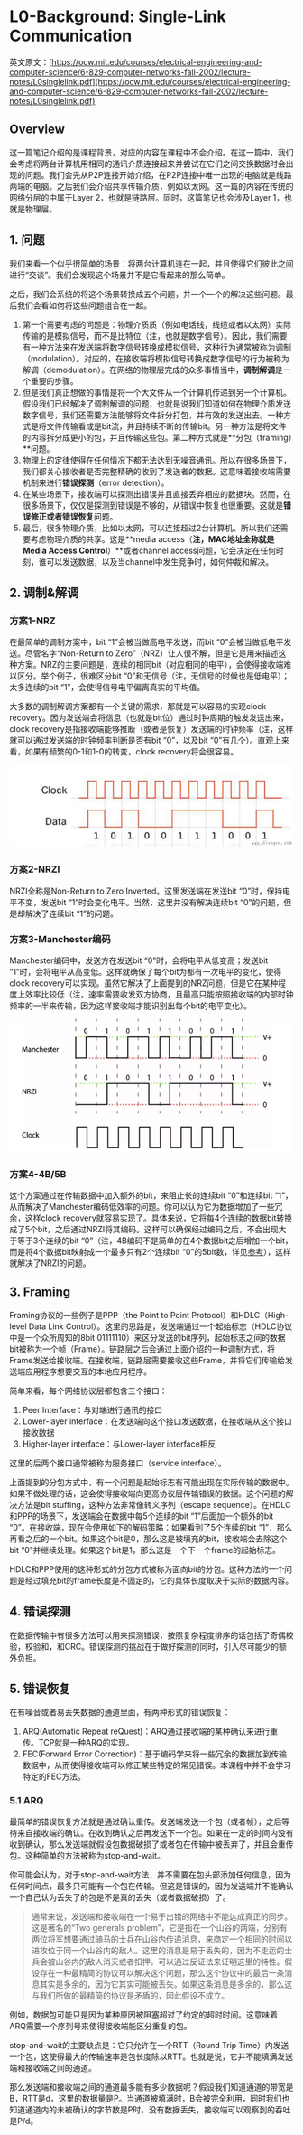 # L0-Background: Single-Link Communication

英文原文：[https://ocw.mit.edu/courses/electrical-engineering-and-computer-science/6-829-computer-networks-fall-2002/lecture-notes/L0singlelink.pdf](https://ocw.mit.edu/courses/electrical-engineering-and-computer-science/6-829-computer-networks-fall-2002/lecture-notes/L0singlelink.pdf)

## Overview

这一篇笔记介绍的是课程背景，对应的内容在课程中不会介绍。在这一篇中，我们会考虑将两台计算机用相同的通讯介质连接起来并尝试在它们之间交换数据时会出现的问题。我们会先从P2P连接开始介绍，在P2P连接中唯一出现的电脑就是线路两端的电脑。之后我们会介绍共享传输介质，例如以太网。这一篇的内容在传统的网络分层的中属于Layer 2，也就是链路层。同时，这篇笔记也会涉及Layer 1，也就是物理层。

## 1. 问题

我们来看一个似乎很简单的场景：将两台计算机连在一起，并且使得它们彼此之间进行“交谈”。我们会发现这个场景并不是它看起来的那么简单。

之后，我们会系统的将这个场景转换成五个问题，并一个一个的解决这些问题。最后我们会看如何将这些问题组合在一起。

1. 第一个需要考虑的问题是：物理介质质（例如电话线，线缆或者以太网）实际传输的是模拟信号，而不是比特位（注，也就是数字信号）。因此，我们需要有一种方法来在发送端将数字信号转换成模拟信号，这种行为通常被称为调制（modulation）。对应的，在接收端将模拟信号转换成数字信号的行为被称为解调（demodulation）。在网络的物理层完成的众多事情当中，**调制解调**是一个重要的步骤。
2. 但是我们真正想做的事情是将一个大文件从一个计算机传递到另一个计算机。假设我们已经解决了调制解调的问题，也就是说我们知道如何在物理介质发送数字信号，我们还需要方法能够将文件拆分打包，并有效的发送出去。一种方式是将文件传输看成是bit流，并且持续不断的传输bit。另一种方法是将文件的内容拆分成更小的包，并且传输这些包。第二种方式就是**分包（framing）**问题。
3. 物理上的定律使得在任何情况下都无法达到无噪音通讯。所以在很多场景下，我们都关心接收者是否完整精确的收到了发送者的数据。这意味着接收端需要机制来进行**错误探测**（error detection）。
4. 在某些场景下，接收端可以探测出错误并且直接丢弃相应的数据块。然而，在很多场景下，仅仅是探测到错误是不够的，从错误中恢复也很重要。这就是**错误修正或者错误恢复**问题。
5. 最后，很多物理介质，比如以太网，可以连接超过2台计算机。所以我们还需要考虑物理介质的共享。这是**media access（**注，MAC地址全称就是Media Access Control**）**或者channel access问题，它会决定在任何时刻，谁可以发送数据，以及当channel中发生竞争时，如何仲裁和解决。

## 2. 调制&解调

### 方案1-NRZ

在最简单的调制方案中，bit “1”会被当做高电平发送，而bit “0”会被当做低电平发送。尽管名字“Non-Return to Zero”（NRZ）让人很不解，但是它是用来描述这种方案。NRZ的主要问题是，连续的相同bit（对应相同的电平），会使得接收端难以区分。举个例子，很难区分bit “0”和无信号（注，无信号的时候也是低电平）；太多连续的bit “1”，会使得信号电平偏离真实的平均值。

大多数的调制解调方案都有一个关键的需求，那就是可以容易的实现clock recovery。因为发送端会将信息（也就是bit位）通过时钟周期的触发发送出来，clock recovery是指接收端能够推断（或者是恢复）发送端的时钟频率（注，这样就可以通过发送端的时钟频率判断是否有bit “0”，以及bit “0”有几个）。直观上来看，如果有频繁的0-1和1-0的转变，clock recovery将会很容易。

![](<.gitbook/assets/image (2).png>)

### 方案2-NRZI

NRZI全称是Non-Return to Zero Inverted。这里发送端在发送bit “0”时，保持电平不变，发送bit “1”时会变化电平。当然，这里并没有解决连续bit “0”的问题，但是却解决了连续bit “1”的问题。

### 方案3-Manchester编码

Manchester编码中，发送方在发送bit “0”时，会将电平从低变高；发送bit “1”时，会将电平从高变低。这样就确保了每个bit为都有一次电平的变化，使得clock recovery可以实现。虽然它解决了上面提到的NRZ问题，但是它在某种程度上效率比较低（注，速率需要收发双方协商，且最高只能按照接收端的内部时钟频率的一半来传输，因为这样接收端才能识别出每个bit的电平变化）。

![](<.gitbook/assets/image (4).png>)

### 方案4-4B/5B

这个方案通过在传输数据中加入额外的bit，来阻止长的连续bit “0”和连续bit “1”，从而解决了Manchester编码低效率的问题。你可以认为它为数据增加了一些冗余，这样clock recovery就容易实现了。具体来说，它将每4个连续的数据bit转换成了5个bit，之后通过NRZI将其编码。这样可以确保经过编码之后，不会出现大于等于3个连续的bit “0”（注，4B编码不是简单的在4个数据bit之后增加一个bit，而是将4个数据bit映射成一个最多只有2个连续bit “0”的5bit数，详见[参考](https://erg.abdn.ac.uk/users/gorry/course/phy-pages/4b5b.html)），这样就解决了NRZI的问题。

## 3. Framing

Framing协议的一些例子是PPP（the Point to Point Protocol）和HDLC（High-level Data Link Control）。这里的思路是，发送端通过一个起始标志（HDLC协议中是一个众所周知的8bit 01111110）来区分发送的bit序列，起始标志之间的数据bit被称为一个帧（Frame）。链路层之后会通过上面介绍的一种调制方式，将Frame发送给接收端。在接收端，链路层需要接收这些Frame，并将它们传输给发送端应用程序想要交互的本地应用程序。

简单来看，每个网络协议层都包含三个接口：

1. Peer Interface：与对端进行通讯的接口
2. Lower-layer interface：在发送端向这个接口发送数据，在接收端从这个接口接收数据
3. Higher-layer interface：与Lower-layer interface相反

这里的后两个接口通常被称为服务接口（service interface）。

上面提到的分包方式中，有一个问题是起始标志有可能出现在实际传输的数据中。如果不做处理的话，这会使得接收端向更高协议层传输错误的数据。这个问题的解决方法是bit stuffing，这种方法非常像转义序列（escape sequence）。在HDLC和PPP的场景下，发送端会在数据中每5个连续的bit “1”后面加一个额外的bit “0”。在接收端，现在会使用如下的解码策略：如果看到了5个连续的bit “1”，那么再看之后的一个bit。如果这个bit是0，那么这是被填充的bit，接收端会去除这个bit “0”并继续处理。如果这个bit是1，那么这是一个下一个frame的起始标志。

HDLC和PPP使用的这种形式的分包方式被称为面向bit的分包。这种方法的一个问题是经过填充bit的frame长度是不固定的，它的具体长度取决于实际的数据内容。

## 4. 错误探测

在数据传输中有很多方法可以用来探测错误，按照复杂程度排序的话包括了奇偶校验，校验和，和CRC。错误探测的挑战在于做好探测的同时，引入尽可能少的额外负担。

## 5. 错误恢复

在有噪音或者易丢失数据的通道里面，有两种形式的错误恢复：

1. ARQ(Automatic Repeat reQuest)：ARQ通过接收端的某种确认来进行重传。TCP就是一种ARQ的实现。
2. FEC(Forward Error Correction)：基于编码学来将一些冗余的数据加到传输数据中，从而使得接收端可以修正某些特定的常见错误。本课程中并不会学习特定的FEC方法。

### 5.1 ARQ

最简单的错误恢复方法就是通过确认重传。发送端发送一个包（或者帧），之后等待来自接收端的确认。在收到确认之后再发送下一个包。如果在一定的时间内没有收到确认，那么发送端就假设包数据破损了或者包在传输中被丢弃了，并且会重传包。这种简单的方法被称为stop-and-wait。

你可能会认为，对于stop-and-wait方法，并不需要在包头部添加任何信息，因为任何时间点，最多只可能有一个包在传输。但这是错误的，因为发送端并不能确认一个自己认为丢失了的包是不是真的丢失（或者数据破损）了。

> 通常来说，发送端和接收端在一个易于出错的网络中不能达成真正的同步。这是著名的“Two generals problem”，它是指在一个山谷的两端，分别有两位将军想要通过骑马的士兵在山谷内传递消息，来商定一个相同的时间以进攻位于同一个山谷内的敌人。这里的消息是易于丢失的，因为不走运的士兵会被山谷内的敌人消灭或者扣押。可以通过反证法来证明这里的特性。假设存在一种最精简的协议可以解决这个问题，那么这个协议中的最后一条消息其实是多余的，因为它其实可能被丢失。如果这条消息是多余的，那么这与我们所做的最精简的协议是矛盾的，因此假设不成立。

例如，数据包可能只是因为某种原因被阻塞超过了约定的超时时间。这意味着ARQ需要一个序列号来使得接收端能区分重复的包。

stop-and-wait的主要缺点是：它只允许在一个RTT（Round Trip Time）内发送一个包，这使得最大的传输速率是包长度除以RTT。也就是说，它并不能填满发送端和接收端之间的通道。

那么发送端和接收端之间的通道最多能有多少数据呢？假设我们知道通道的带宽是B，RTT是d，这里的数据量是P。当通道被填满时，B会被完全利用，同时我们也知道通道内的未被确认的字节数是P时，没有数据丢失，接收端可以观察到的吞吐是P/d。

